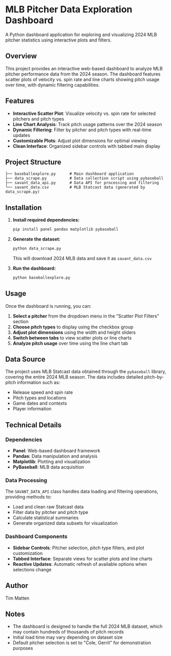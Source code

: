 # MLB Pitcher Data Exploration Dashboard

A Python dashboard application for exploring and visualizing 2024 MLB pitcher statistics using interactive plots and filters.

## Overview

This project provides an interactive web-based dashboard to analyze MLB pitcher performance data from the 2024 season. The dashboard features scatter plots of velocity vs. spin rate and line charts showing pitch usage over time, with dynamic filtering capabilities.

## Features

- **Interactive Scatter Plot**: Visualize velocity vs. spin rate for selected pitchers and pitch types
- **Line Chart Analysis**: Track pitch usage patterns over the 2024 season
- **Dynamic Filtering**: Filter by pitcher and pitch types with real-time updates
- **Customizable Plots**: Adjust plot dimensions for optimal viewing
- **Clean Interface**: Organized sidebar controls with tabbed main display

## Project Structure

```
├── baseballexplore.py      # Main dashboard application
├── data_scrape.py          # Data collection script using pybaseball
├── savant_data_api.py      # Data API for processing and filtering
└── savant_data.csv         # MLB Statcast data (generated by data_scrape.py)
```

## Installation

1. **Install required dependencies:**
   ```bash
   pip install panel pandas matplotlib pybaseball
   ```

2. **Generate the dataset:**
   ```bash
   python data_scrape.py
   ```
   This will download 2024 MLB data and save it as `savant_data.csv`

3. **Run the dashboard:**
   ```bash
   python baseballexplore.py
   ```

## Usage

Once the dashboard is running, you can:

1. **Select a pitcher** from the dropdown menu in the "Scatter Plot Filters" section
2. **Choose pitch types** to display using the checkbox group
3. **Adjust plot dimensions** using the width and height sliders
4. **Switch between tabs** to view scatter plots or line charts
5. **Analyze pitch usage** over time using the line chart tab

## Data Source

The project uses MLB Statcast data obtained through the `pybaseball` library, covering the entire 2024 MLB season. The data includes detailed pitch-by-pitch information such as:

- Release speed and spin rate
- Pitch types and locations
- Game dates and contexts
- Player information

## Technical Details

### Dependencies
- **Panel**: Web-based dashboard framework
- **Pandas**: Data manipulation and analysis
- **Matplotlib**: Plotting and visualization
- **PyBaseball**: MLB data acquisition

### Data Processing
The `SAVANT_DATA_API` class handles data loading and filtering operations, providing methods to:
- Load and clean raw Statcast data
- Filter data by pitcher and pitch type
- Calculate statistical summaries
- Generate organized data subsets for visualization

### Dashboard Components
- **Sidebar Controls**: Pitcher selection, pitch type filters, and plot customization
- **Tabbed Interface**: Separate views for scatter plots and line charts
- **Reactive Updates**: Automatic refresh of available options when selections change

## Author

Tim Matten

## Notes

- The dashboard is designed to handle the full 2024 MLB dataset, which may contain hundreds of thousands of pitch records
- Initial load time may vary depending on dataset size
- Default pitcher selection is set to "Cole, Gerrit" for demonstration purposes
